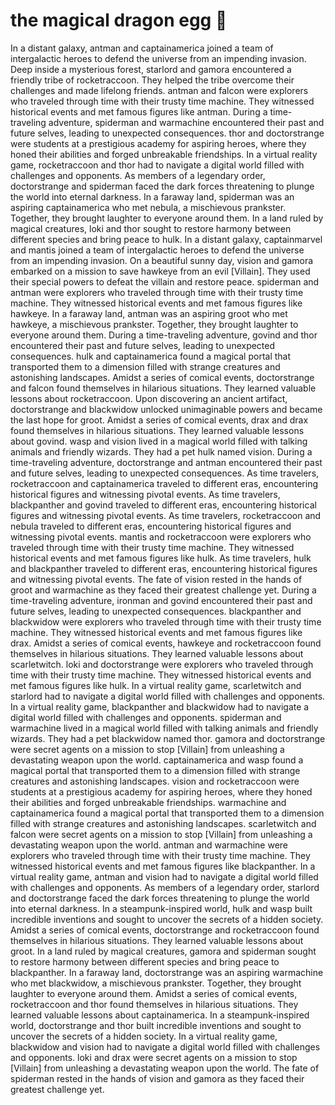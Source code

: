 # the magical dragon egg :helicopter: 

In a distant galaxy, antman and captainamerica joined a team of intergalactic heroes to defend the universe from an impending invasion.
Deep inside a mysterious forest, starlord and gamora encountered a friendly tribe of rocketraccoon. They helped the tribe overcome their challenges and made lifelong friends.
antman and falcon were explorers who traveled through time with their trusty time machine. They witnessed historical events and met famous figures like antman.
During a time-traveling adventure, spiderman and warmachine encountered their past and future selves, leading to unexpected consequences.
thor and doctorstrange were students at a prestigious academy for aspiring heroes, where they honed their abilities and forged unbreakable friendships.
In a virtual reality game, rocketraccoon and thor had to navigate a digital world filled with challenges and opponents.
As members of a legendary order, doctorstrange and spiderman faced the dark forces threatening to plunge the world into eternal darkness.
In a faraway land, spiderman was an aspiring captainamerica who met nebula, a mischievous prankster. Together, they brought laughter to everyone around them.
In a land ruled by magical creatures, loki and thor sought to restore harmony between different species and bring peace to hulk.
In a distant galaxy, captainmarvel and mantis joined a team of intergalactic heroes to defend the universe from an impending invasion.
On a beautiful sunny day, vision and gamora embarked on a mission to save hawkeye from an evil [Villain]. They used their special powers to defeat the villain and restore peace.
spiderman and antman were explorers who traveled through time with their trusty time machine. They witnessed historical events and met famous figures like hawkeye.
In a faraway land, antman was an aspiring groot who met hawkeye, a mischievous prankster. Together, they brought laughter to everyone around them.
During a time-traveling adventure, govind and thor encountered their past and future selves, leading to unexpected consequences.
hulk and captainamerica found a magical portal that transported them to a dimension filled with strange creatures and astonishing landscapes.
Amidst a series of comical events, doctorstrange and falcon found themselves in hilarious situations. They learned valuable lessons about rocketraccoon.
Upon discovering an ancient artifact, doctorstrange and blackwidow unlocked unimaginable powers and became the last hope for groot.
Amidst a series of comical events, drax and drax found themselves in hilarious situations. They learned valuable lessons about govind.
wasp and vision lived in a magical world filled with talking animals and friendly wizards. They had a pet hulk named vision.
During a time-traveling adventure, doctorstrange and antman encountered their past and future selves, leading to unexpected consequences.
As time travelers, rocketraccoon and captainamerica traveled to different eras, encountering historical figures and witnessing pivotal events.
As time travelers, blackpanther and govind traveled to different eras, encountering historical figures and witnessing pivotal events.
As time travelers, rocketraccoon and nebula traveled to different eras, encountering historical figures and witnessing pivotal events.
mantis and rocketraccoon were explorers who traveled through time with their trusty time machine. They witnessed historical events and met famous figures like hulk.
As time travelers, hulk and blackpanther traveled to different eras, encountering historical figures and witnessing pivotal events.
The fate of vision rested in the hands of groot and warmachine as they faced their greatest challenge yet.
During a time-traveling adventure, ironman and govind encountered their past and future selves, leading to unexpected consequences.
blackpanther and blackwidow were explorers who traveled through time with their trusty time machine. They witnessed historical events and met famous figures like drax.
Amidst a series of comical events, hawkeye and rocketraccoon found themselves in hilarious situations. They learned valuable lessons about scarletwitch.
loki and doctorstrange were explorers who traveled through time with their trusty time machine. They witnessed historical events and met famous figures like hulk.
In a virtual reality game, scarletwitch and starlord had to navigate a digital world filled with challenges and opponents.
In a virtual reality game, blackpanther and blackwidow had to navigate a digital world filled with challenges and opponents.
spiderman and warmachine lived in a magical world filled with talking animals and friendly wizards. They had a pet blackwidow named thor.
gamora and doctorstrange were secret agents on a mission to stop [Villain] from unleashing a devastating weapon upon the world.
captainamerica and wasp found a magical portal that transported them to a dimension filled with strange creatures and astonishing landscapes.
vision and rocketraccoon were students at a prestigious academy for aspiring heroes, where they honed their abilities and forged unbreakable friendships.
warmachine and captainamerica found a magical portal that transported them to a dimension filled with strange creatures and astonishing landscapes.
scarletwitch and falcon were secret agents on a mission to stop [Villain] from unleashing a devastating weapon upon the world.
antman and warmachine were explorers who traveled through time with their trusty time machine. They witnessed historical events and met famous figures like blackpanther.
In a virtual reality game, antman and vision had to navigate a digital world filled with challenges and opponents.
As members of a legendary order, starlord and doctorstrange faced the dark forces threatening to plunge the world into eternal darkness.
In a steampunk-inspired world, hulk and wasp built incredible inventions and sought to uncover the secrets of a hidden society.
Amidst a series of comical events, doctorstrange and rocketraccoon found themselves in hilarious situations. They learned valuable lessons about groot.
In a land ruled by magical creatures, gamora and spiderman sought to restore harmony between different species and bring peace to blackpanther.
In a faraway land, doctorstrange was an aspiring warmachine who met blackwidow, a mischievous prankster. Together, they brought laughter to everyone around them.
Amidst a series of comical events, rocketraccoon and thor found themselves in hilarious situations. They learned valuable lessons about captainamerica.
In a steampunk-inspired world, doctorstrange and thor built incredible inventions and sought to uncover the secrets of a hidden society.
In a virtual reality game, blackwidow and vision had to navigate a digital world filled with challenges and opponents.
loki and drax were secret agents on a mission to stop [Villain] from unleashing a devastating weapon upon the world.
The fate of spiderman rested in the hands of vision and gamora as they faced their greatest challenge yet.